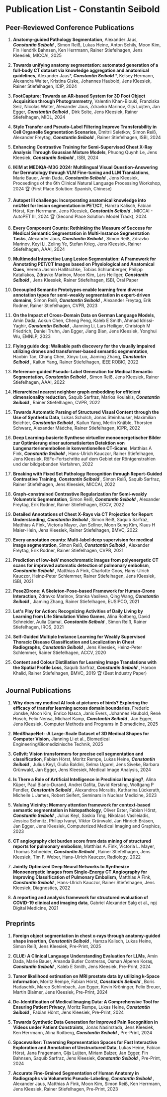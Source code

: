# Publication List - Constantin Seibold

## Peer-Reviewed Conference Publications

1. **Anatomy-guided Pathology Segmentation**, Alexander Jaus,  **_Constantin Seibold_** , Simon Reiß, Lukas Heine, Anton Schily, Moon Kim, Fin Hendrik Bahnsen, Ken Herrmann, Rainer Stiefelhagen, Jens Kleesiek, MICCAI, 2025 [](https://arxiv.org/pdf/2407.05844)

2. **Towards unifying anatomy segmentation: automated generation of a full-body CT dataset via knowledge aggregation and anatomical guidelines**, Alexander Jaus*,  **_Constantin Seibold_** *, Kelsey Hermann, Alexandra Walter, Kristina Giske, Johannes Haubold, Jens Kleesiek, Rainer Stiefelhagen, ICIP, 2024 [](https://arxiv.org/pdf/2307.13375)

3. **FootCapture: Towards an AR-based System for 3D Foot Object Acquisition through Photogrammetry**, Valentin Khan-Blouki, Franziska Seiz, Nicolas Walter, Alexander Jaus, Zdravko Marinov, Gijs Luijten, Jan Egger,  **_Constantin Seibold_** , Dirk Solte, Jens Kleesiek, Rainer Stiefelhagen, MIDL, 2024 [](https://openreview.net/pdf?id=6EaycEaPoh)

4. **Style Transfer and Pseudo-Label Filtering Improve Transferability in Cell Organelle Segmentation Scenarios**, Dmitrii Seletkov, Simon Reiß, Alexander Freytag,  **_Constantin Seibold_** , Rainer Stiefelhagen, ISBI, 2024

5. **Enhancing Contrastive Training for Semi-Supervised Chest X-Ray Analysis Through Gaussian Mixture Models**, Phuong Quynh Le, Jens Kleesiek,  **_Constantin Seibold_** , ISBI, 2024

6. **IKIM at MEDIQA-M3G 2024: Multilingual Visual Question-Answering for Dermatology through VLM Fine-tuning and LLM Translations**, Marie Bauer, Amin Dada,  **_Constantin Seibold_** , Jens Kleesiek, Proceedings of the 6th Clinical Natural Language Processing Workshop, 2024 🏆 (First Place Solution: Spanish, Chinese)

7. **Autopet III challenge: Incorporating anatomical knowledge into nnUNet for lesion segmentation in PET/CT**, Hamza Kalisch, Fabian Hörst, Ken Herrmann, Jens Kleesiek,  **_Constantin Seibold_** , MICCAI - AutoPET III, 2024 🏆 (Second Place Solution: Model Track), 2024 [](https://arxiv.org/pdf/2409.12155)

8. **Every Component Counts: Rethinking the Measure of Success for Medical Semantic Segmentation in Multi-Instance Segmentation Tasks**, Alexander Jaus,  **_Constantin Seibold_** , Simon Reiß, Zdravko Marinov, Keyi Li, Zeling Ye, Stefan Krieg, Jens Kleesiek, Rainer Stiefelhagen, AAAI, 2024 [](https://arxiv.org/pdf/2410.18684)

9. **Multimodal Interactive Lung Lesion Segmentation: A Framework for Annotating PET/CT Images based on Physiological and Anatomical Cues**, Verena Jasmin Hallitschke, Tobias Schlumberger, Philipp Kataliakos, Zdravko Marinov, Moon Kim, Lars Heiliger,  **_Constantin Seibold_** , Jens Kleesiek, Rainer Stiefelhagen, ISBI, Oral Paper [](https://arxiv.org/pdf/2301.09914)


10. **Decoupled Semantic Prototypes enable learning from diverse annotation types for semi-weakly segmentation in expert-driven domains**, Simon Reiß,  **_Constantin Seibold_** , Alexander Freytag, Erik Rodner, Rainer Stiefelhagen, CVPR, 2023


11. **On the Impact of Cross-Domain Data on German Language Models**, Amin Dada, Aokun Chen, Cheng Peng, Kaleb E Smith, Ahmad Idrissi-Yaghir,  **_Constantin Seibold_** , Jianning Li, Lars Heiliger, Christoph M Friedrich, Daniel Truhn, Jan Egger, Jiang Bian, Jens Kleesiek, Yonghui Wu, EMNLP, 2023 [](https://arxiv.org/pdf/2310.07321)

12. **Flying guide dog: Walkable path discovery for the visually impaired utilizing drones and transformer-based semantic segmentation**, Haobin Tan, Chang Chen, Xinyu Luo, Jiaming Zhang,  **_Constantin Seibold_** , Kailun Yang, Rainer Stiefelhagen, IEEE ROBIO, 2022 [](https://arxiv.org/abs/2108.07007)

13. **Reference-guided Pseudo-Label Generation for Medical Semantic Segmentation**,  **_Constantin Seibold_** , Simon Reiß, Jens Kleesiek, Rainer Stiefelhagen, AAAI, 2022 [](https://arxiv.org/abs/2112.00735)

14. **Hierarchical nearest neighbor graph embedding for efficient dimensionality reduction**, Saquib Sarfraz, Marios Koulakis,  **_Constantin Seibold_** , Rainer Stiefelhagen, CVPR, 2022 [](https://arxiv.org/abs/2203.12997)

15. **Towards Automatic Parsing of Structured Visual Content through the Use of Synthetic Data**, Lukas Scholch, Jonas Steinhauser, Maximilian Beichter,  **_Constantin Seibold_** , Kailun Yang, Merlin Knäble, Thorsten Schwarz, Alexander Mädche, Rainer Stiefelhagen, ICPR, 2022 [](https://arxiv.org/abs/2204.14136)

16. **Deep Learning-basierte Synthese virtueller monoenergetischer Bilder zur Optimierung einer automatisierten Detektion von Lungenarterienembolien in konventionellen CT-Scans**, Matthias A Fink,  **_Constantin Seibold_** , Hans-Ulrich Kauczor, Rainer Stiefelhagen, Jens Kleesiek, RöFo-Fortschritte auf dem Gebiet der Röntgenstrahlen und der bildgebenden Verfahren, 2022

17. **Breaking with Fixed Set Pathology Recognition through Report-Guided Contrastive Training**,  **_Constantin Seibold_** , Simon Reiß, Saquib Sarfraz, Rainer Stiefelhagen, Jens Kleesiek, MICCAI, 2022 [](https://arxiv.org/abs/2205.07139)

18. **Graph-constrained Contrastive Regularization for Semi-weakly Volumetric Segmentation**, Simon Reiß,  **_Constantin Seibold_** , Alexander Freytag, Erik Rodner, Rainer Stiefelhagen, ECCV, 2022

19. **Detailed Annotations of Chest X-Rays via CT Projection for Report Understanding**,  **_Constantin Seibold_** , Simon Reiß, Saquib Sarfraz, Matthias A Fink, Victoria Mayer, Jan Sellner, Moon Sung Kim, Klaus H Maier-Hein, Jens Kleesiek, Rainer Stiefelhagen, BMVC, 2022 [](https://arxiv.org/pdf/2210.03416)

20. **Every annotation counts: Multi-label deep supervision for medical image segmentation**, Simon Reiß,  **_Constantin Seibold_** , Alexander Freytag, Erik Rodner, Rainer Stiefelhagen, CVPR, 2021 [](https://arxiv.org/abs/2104.13243)

21. **Prediction of low-keV monochromatic images from polyenergetic CT scans for improved automatic detection of pulmonary embolism**,  **_Constantin Seibold_** , Matthias A Fink, Charlotte Goos, Hans-Ulrich Kauczor, Heinz-Peter Schlemmer, Rainer Stiefelhagen, Jens Kleesiek, ISBI, 2021 [](https://arxiv.org/abs/2102.01445)

22. **Pose2Drone: A Skeleton-Pose-based Framework for Human-Drone Interaction**, Zdravko Marinov, Stanka Vasileva, Qing Wang,  **_Constantin Seibold_** , Jiaming Zhang, Rainer Stiefelhagen, EUSIPCO, 2021 [](https://arxiv.org/abs/2105.13204)

23. **Let's Play for Action: Recognizing Activities of Daily Living by Learning from Life Simulation Video Games**, Alina Roitberg, David Schneider, Aulia Djamal,  **_Constantin Seibold_** , Simon Reiß, Rainer Stiefelhagen, IROS, 2021 [](https://arxiv.org/abs/2107.05617)

24. **Self-Guided Multiple Instance Learning for Weakly Supervised Thoracic Disease Classification and Localization in Chest Radiographs**,  **_Constantin Seibold_** , Jens Kleesiek, Heinz-Peter Schlemmer, Rainer Stiefelhagen, ACCV, 2020 [](https://arxiv.org/abs/2010.00127)

25. **Content and Colour Distillation for Learning Image Translations with the Spatial Profile Loss**, Saquib Sarfraz,  **_Constantin Seibold_** , Haroon Khalid, Rainer Stiefelhagen, BMVC, 2019 🏆 (Best Industry Paper) [](https://arxiv.org/pdf/1908.00274)

## Journal Publications


1. **Why does my medical AI look at pictures of birds? Exploring the efficacy of transfer learning across domain boundaries**, Frederic Jonske, Moon Kim, Enrico Nasca, Janis Evers, Johannes Haubold, René Hosch, Felix Nensa, Michael Kamp,  **_Constantin Seibold_** , Jan Egger, Jens Kleesiek, Computer Methods and Programs in Biomedicine, 2025 [](https://arxiv.org/pdf/2306.17555)

2. **MedShapeNet--A Large-Scale Dataset of 3D Medical Shapes for Computer Vision**, Jianning Li et al., Biomedical Engineering/Biomedizinische Technik, 2025 [](https://arxiv.org/pdf/2308.16139)

3. **Cellvit: Vision transformers for precise cell segmentation and classification**, Fabian Hörst, Moritz Rempe, Lukas Heine,  **_Constantin Seibold_** , Julius Keyl, Giulia Baldini, Selma Ugurel, Jens Siveke, Barbara Grünwald, Jan Egger, Jens Kleesiek, Medical Image Analysis, 2024 [](https://arxiv.org/pdf/2306.15350)

4. **Is There a Role of Artificial Intelligence in Preclinical Imaging?**, Alina Küper, Paul Blanc-Durand, Andrei Gafita, David Kersting, Wolfgang P Fendler,  **_Constantin Seibold_** , Alexandros Moraitis, Katharina Lückerath, Michelle L James, Robert Seifert, Seminars in Nuclear Medicine, 2023

5. **Valuing Vicinity: Memory attention framework for context-based semantic segmentation in histopathology**, Oliver Ester, Fabian Hörst,  **_Constantin Seibold_** , Julius Keyl, Saskia Ting, Nikolaos Vasileiadis, Jessica Schmitz, Philipp Ivanyi, Viktor Grünwald, Jan Hinrich Bräsen, Jan Egger, Jens Kleesiek, Computerized Medical Imaging and Graphics, 2023 [](https://arxiv.org/abs/2210.11822)

6. **CT angiography clot burden score from data mining of structured reports for pulmonary embolism**, Matthias A. Fink, Victoria L. Mayer, Thomas Schneider,  **_Constantin Seibold_** , Rainer Stiefelhagen, Jens Kleesiek, Tim F. Weber, Hans-Ulrich Kauczor, Radiology, 2022

7. **Jointly Optimized Deep Neural Networks to Synthesize Monoenergetic Images from Single-Energy CT Angiography for Improving Classification of Pulmonary Embolism**, Matthias A Fink,  **_Constantin Seibold_** , Hans-Ulrich Kauczor, Rainer Stiefelhagen, Jens Kleesiek, Diagnostics, 2022

8. **A reporting and analysis framework for structured evaluation of COVID-19 clinical and imaging data**, Gabriel Alexander Salg et al., npj Digital Medicine, 2021


## Preprints

1. **Foreign object segmentation in chest x-rays through anatomy-guided shape insertion**,  **_Constantin Seibold_** , Hamza Kalisch, Lukas Heine, Simon Reiß, Jens Kleesiek, Pre-Print, 2025 [](https://arxiv.org/abs/2501.12022)

2. **CLUE: A Clinical Language Understanding Evaluation for LLMs**, Amin Dada, Marie Bauer, Amanda Butler Contreras, Osman Alperen Koraş,  **_Constantin Seibold_** , Kaleb E Smith, Jens Kleesiek, Pre-Print, 2024 [](https://arxiv.org/pdf/2404.04067)

3. **Tumor likelihood estimation on MRI prostate data by utilizing k-Space information**, Moritz Rempe, Fabian Hörst,  **_Constantin Seibold_** , Boris Hadaschik, Marco Schlimbach, Jan Egger, Kevin Kröninger, Felix Breuer, Martin Blaimer, Jens Kleesiek, Pre-Print, 2024 [](https://arxiv.org/pdf/2407.06165)

4. **De-Identification of Medical Imaging Data: A Comprehensive Tool for Ensuring Patient Privacy**, Moritz Rempe, Lukas Heine,  **_Constantin Seibold_** , Fabian Hörst, Jens Kleesiek, Pre-Print, 2024 [](https://arxiv.org/pdf/2410.12402)

5. **Towards Synthetic Data Generation for Improved Pain Recognition in Videos under Patient Constraints**, Jonas Nasimzada, Jens Kleesiek, Ken Herrmann, Alina Roitberg,  **_Constantin Seibold_** , Pre-Print, 2024 [](https://arxiv.org/abs/2409.16382)

6. **Spacewalker: Traversing Representation Spaces for Fast Interactive Exploration and Annotation of Unstructured Data**, Lukas Heine, Fabian Hörst, Jana Fragemann, Gijs Luijten, Miriam Balzer, Jan Egger, Fin Bahnsen, Saquib Sarfraz, Jens Kleesiek,  **_Constantin Seibold_** , Pre-Print, 2024 [](https://arxiv.org/pdf/2409.16793)

7. **Accurate Fine-Grained Segmentation of Human Anatomy in Radiographs via Volumetric Pseudo-Labeling**,  **_Constantin Seibold_** , Alexander Jaus, Matthias A Fink, Moon Kim, Simon Reiß, Ken Herrmann, Jens Kleesiek, Rainer Stiefelhagen, Pre-Print, 2023 [](https://arxiv.org/pdf/2306.03934)
